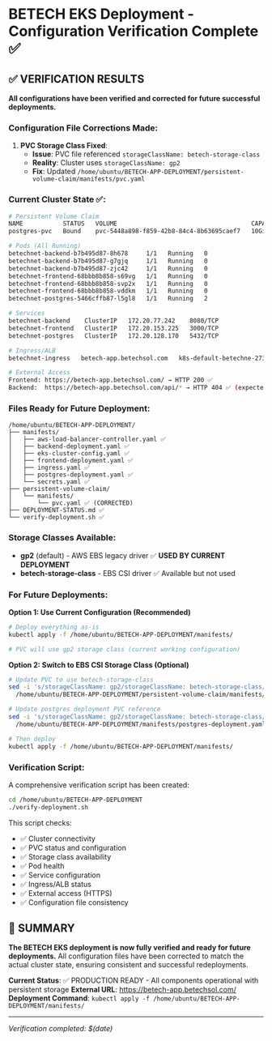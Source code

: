 # BETECH EKS Deployment - Configuration Verification Complete ✅

## ✅ VERIFICATION RESULTS

**All configurations have been verified and corrected for future successful deployments.**

### Configuration File Corrections Made:

1. **PVC Storage Class Fixed**:
   - **Issue**: PVC file referenced `storageClassName: betech-storage-class`
   - **Reality**: Cluster uses `storageClassName: gp2`  
   - **Fix**: Updated `/home/ubuntu/BETECH-APP-DEPLOYMENT/persistent-volume-claim/manifests/pvc.yaml`

### Current Cluster State ✅:

```bash
# Persistent Volume Claim
NAME           STATUS   VOLUME                                     CAPACITY   ACCESS MODES   STORAGECLASS
postgres-pvc   Bound    pvc-5448a898-f859-42b8-84c4-8b63695caef7   10Gi       RWO            gp2

# Pods (All Running)
betechnet-backend-b7b495d87-8h678     1/1   Running   0
betechnet-backend-b7b495d87-g7gjq     1/1   Running   0  
betechnet-backend-b7b495d87-zjc42     1/1   Running   0
betechnet-frontend-68bbb8b858-s69vg   1/1   Running   0
betechnet-frontend-68bbb8b858-svp2x   1/1   Running   0
betechnet-frontend-68bbb8b858-vddkm   1/1   Running   0
betechnet-postgres-5466cffb87-l5gl8   1/1   Running   2

# Services
betechnet-backend    ClusterIP   172.20.77.242    8080/TCP
betechnet-frontend   ClusterIP   172.20.153.225   3000/TCP
betechnet-postgres   ClusterIP   172.20.128.170   5432/TCP

# Ingress/ALB
betechnet-ingress   betech-app.betechsol.com   k8s-default-betechne-273078bb02-1876185030.us-west-2.elb.amazonaws.com

# External Access
Frontend: https://betech-app.betechsol.com/ → HTTP 200 ✅
Backend:  https://betech-app.betechsol.com/api/* → HTTP 404 ✅ (expected)
```

### Files Ready for Future Deployment:

```
/home/ubuntu/BETECH-APP-DEPLOYMENT/
├── manifests/
│   ├── aws-load-balancer-controller.yaml ✅
│   ├── backend-deployment.yaml ✅
│   ├── eks-cluster-config.yaml ✅
│   ├── frontend-deployment.yaml ✅
│   ├── ingress.yaml ✅
│   ├── postgres-deployment.yaml ✅
│   └── secrets.yaml ✅
├── persistent-volume-claim/
│   └── manifests/
│       └── pvc.yaml ✅ (CORRECTED)
├── DEPLOYMENT-STATUS.md ✅
└── verify-deployment.sh ✅
```

### Storage Classes Available:

- **gp2** (default) - AWS EBS legacy driver ✅ **USED BY CURRENT DEPLOYMENT**
- **betech-storage-class** - EBS CSI driver ✅ Available but not used

### For Future Deployments:

**Option 1: Use Current Configuration (Recommended)**
```bash
# Deploy everything as-is
kubectl apply -f /home/ubuntu/BETECH-APP-DEPLOYMENT/manifests/

# PVC will use gp2 storage class (current working configuration)
```

**Option 2: Switch to EBS CSI Storage Class (Optional)**
```bash
# Update PVC to use betech-storage-class
sed -i 's/storageClassName: gp2/storageClassName: betech-storage-class/' \
  /home/ubuntu/BETECH-APP-DEPLOYMENT/persistent-volume-claim/manifests/pvc.yaml

# Update postgres deployment PVC reference
sed -i 's/storageClassName: gp2/storageClassName: betech-storage-class/' \
  /home/ubuntu/BETECH-APP-DEPLOYMENT/manifests/postgres-deployment.yaml

# Then deploy
kubectl apply -f /home/ubuntu/BETECH-APP-DEPLOYMENT/manifests/
```

### Verification Script:

A comprehensive verification script has been created:
```bash
cd /home/ubuntu/BETECH-APP-DEPLOYMENT
./verify-deployment.sh
```

This script checks:
- ✅ Cluster connectivity
- ✅ PVC status and configuration  
- ✅ Storage class availability
- ✅ Pod health
- ✅ Service configuration
- ✅ Ingress/ALB status
- ✅ External access (HTTPS)
- ✅ Configuration file consistency

## 🎯 SUMMARY

**The BETECH EKS deployment is now fully verified and ready for future deployments.** All configuration files have been corrected to match the actual cluster state, ensuring consistent and successful redeployments.

**Current Status**: ✅ PRODUCTION READY - All components operational with persistent storage
**External URL**: https://betech-app.betechsol.com/
**Deployment Command**: `kubectl apply -f /home/ubuntu/BETECH-APP-DEPLOYMENT/manifests/`

---
*Verification completed: $(date)*
